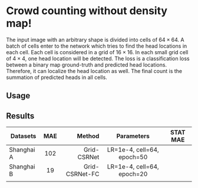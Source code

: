 # Crowd counting without density map!
The input image with an arbitrary shape is divided into cells of $64 \times 64$. 
A batch of cells enter to the network which tries to find the head locations in each cell.
Each cell is considered in a grid of $16 \times 16$. In each small grid cell of $4 \times 4$, one head location will be detected.
The loss is a classification loss between a binary map ground-truth and predicted head locations.
Therefore, it can localize the head location as well. 
The final count is the summation of predicted heads in all cells.


## Usage

## Results 

| Datasets        | MAE   | Method              | Parameters                        | STAT MAE |
| --------------- |:-----:| -------------------:|:---------------------------------:|:--------:|
| Shanghai A      | 102   | Grid-CSRNet         | LR=1e-4, cell=64, epoch=50        |          |
| Shanghai B      | 19    | Grid-CSRNet-FC      | LR=1e-4, cell=64, epoch=20        |          | 
|                 |       |                     |                                   |          |
